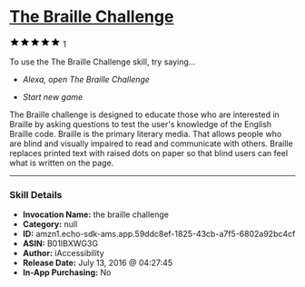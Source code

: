 # [The Braille Challenge](http://alexa.amazon.com/#skills/amzn1.echo-sdk-ams.app.59ddc8ef-1825-43cb-a7f5-6802a92bc4cf)
![5 stars](../../images/ic_star_black_18dp_1x.png)![5 stars](../../images/ic_star_black_18dp_1x.png)![5 stars](../../images/ic_star_black_18dp_1x.png)![5 stars](../../images/ic_star_black_18dp_1x.png)![5 stars](../../images/ic_star_black_18dp_1x.png) 1

To use the The Braille Challenge skill, try saying...

* *Alexa, open The Braille Challenge*

* *Start new game*

The Braille challenge is designed to educate  those who are interested in Braille by asking questions to test the user's knowledge of the English Braille code. Braille is the primary literary media. That allows people who are blind and visually impaired to read and communicate with others. Braille replaces printed text with raised dots on paper so that blind users can feel what is written on the page.

***

### Skill Details

* **Invocation Name:** the braille challenge
* **Category:** null
* **ID:** amzn1.echo-sdk-ams.app.59ddc8ef-1825-43cb-a7f5-6802a92bc4cf
* **ASIN:** B01IBXWG3G
* **Author:** iAccessibility
* **Release Date:** July 13, 2016 @ 04:27:45
* **In-App Purchasing:** No

